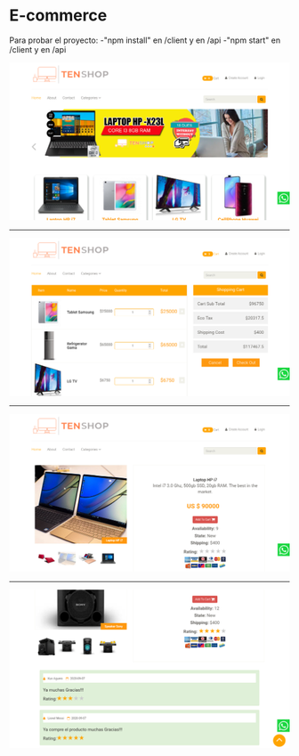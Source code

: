 # E-commerce

Para probar el proyecto: 
-"npm install" en /client y en /api
-"npm start" en /client y en /api


<div style="text-align:center"><img src="./images/home.png" alt="imagen"/></div>
<hr>
<div style="text-align:center"><img src="./images/cart.png" alt="imagen"/></div>
<hr>
<div style="text-align:center"><img src="./images/product.png" alt="imagen"/></div>
<hr>
<div style="text-align:center"><img src="./images/reviews.png" alt="imagen"/></div>


